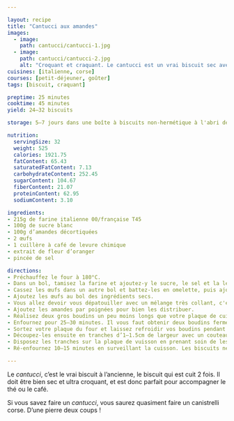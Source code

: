 ```yaml
---

layout: recipe
title: "Cantucci aux amandes"
images:
  - image:
    path: cantucci/cantucci-1.jpg
  - image:
    path: cantucci/cantucci-2.jpg
    alt: "Croquant et craquant. Le cantucci est un vrai biscuit sec avec une croûte bien épaisse." 
cuisines: [italienne, corse]
courses: [petit-déjeuner, goûter]
tags: [biscuit, craquant]

preptime: 25 minutes
cooktime: 45 minutes
yield: 24–32 biscuits

storage: 5–7 jours dans une boîte à biscuits non-hermétique à l'abri de la chaleur et la lumière, en utilisant du papier cuisson ou de l'essuie-tout pour les séparer en étages si besoin. 2–3 mois au congélateur.

nutrition:
  servingSize: 32
  weight: 525
  calories: 1921.75
  fatContent: 65.43
  saturatedFatContent: 7.13
  carbohydrateContent: 252.45
  sugarContent: 104.67
  fiberContent: 21.07
  proteinContent: 62.95
  sodiumContent: 3.10

ingredients:
- 215g de farine italienne 00/française T45
- 100g de sucre blanc
- 100g d’amandes décortiquées
- 2 œufs
- 1 cuillère à café de levure chimique
- extrait de fleur d’oranger
- pincée de sel

directions:
- Préchauffez le four à 180°C.
- Dans un bol, tamisez la farine et ajoutez-y le sucre, le sel et la levure. Mélangez puis formez un puit.
- Cassez les œufs dans un autre bol et battez-les en omelette, puis ajoutez la fleur d’oranger et mélangez.
- Ajoutez les œufs au bol des ingrédients secs. 
- Vous allez devoir vous dépatouiller avec un mélange très collant, c'est normal. Courage, vous pouvez y arriver sans en mettre partout.
- Ajoutez les amandes par poignées pour bien les distribuer.
- Réalisez deux gros boudins un peu moins longs que votre plaque de cuisson, en les espaçant car la pâte va s'étaler à la cuisson – voire même avant. La pâte est très collante, n'hésitez pas à humidifier vos mains pour qu'elle soit plus facile à manipuler. N’ajoutez par contre surtout pas de farine au risque de rendre vos biscuits casse-dents. 
- Enfournez pour 25–30 minutes. Il vous faut obtenir deux boudins fermes et légèrement dorés, faciles à découper en tranches.
- Sortez votre plaque du four et laissez refroidir vos boudins pendant 10 minutes. 
- Découpez-les ensuite en tranches d’1–1.5cm de largeur avec un couteau à pain – ou à défaut un couteau scie en faisant très attention à ne pas les casser lors de la découpe.
- Disposez les tranches sur la plaque de vuisson en prenant soin de les espacer un peu.
- Ré-enfournez 10–15 minutes en surveillant la cuisson. Les biscuits ne doivent pas être durs à la sortie du four, ils vont en effet durcir en refroidissant sur une grille.

---
```


Le <i lang="it">cantucci</i>, c’est le vrai biscuit à l’ancienne, le biscuit qui est cuit 2 fois. Il doit être bien sec et ultra croquant, et est donc parfait pour accompagner le thé ou le café.

Si vous savez faire un <i lang="it">cantucci</i>, vous saurez quasiment faire un canistrelli corse. D’une pierre deux coups&nbsp;!